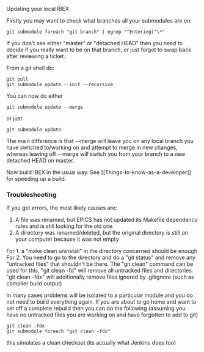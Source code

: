 Updating your local IBEX

Firstly you may want to check what branches all your submodules are on:

    git submodule foreach "git branch" | egrep "^Entering|^\*"

If you don't see either "master" or "detached HEAD" then you need to decide if you really want to be on that branch, or just forgot to swap back after reviewing a ticket.

From a git shell do:

    git pull
    git submodule update --init --recursive

You can now do either

    git submodule update --merge

or just

    git submodule update

The main difference is that --merge will leave you on any local branch you have switched to/working on and attempt to merge in new changes, whereas leaving off --merge will switch you from your branch to a new detached HEAD on master. 

Now build IBEX in the usual way. See [[Things-to-know-as-a-developer]] for speeding up a build.

### Troubleshooting

If you get errors, the most likely causes are:
1. A file was renamed, but EPICS has not updated its Makefile dependency rules and is still looking for the old one
2. A directory was renamed/deleted, but the original directory is still on your computer because it was not empty

For 1. a "make clean uninstall" in the directory concerned should be enough
For 2. You need to go to the directory and do a "git status" and remove any "untracked files" that shouldn't be there. The "git clean" command can be used for this, "git clean -fd" will remove all untracked files and directories. "git clean -fdx" will additionally remove files ignored by .gitignore (such as compiler build output)

In many cases problems will be isolated to a particular module and you do not need to build everything again. If you are about to go home and want to set off a complete rebuild then you can do the following (assuming you have no untracked files you are working on and have forgotten to add to git)

    git clean -fdx
    git submodule foreach "git clean -fdx"

this simulates a clean checkout (its actually what Jenkins does too) 
   
